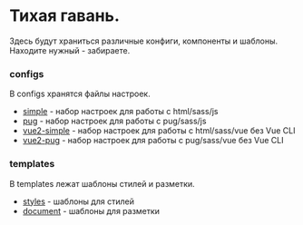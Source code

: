 # Тихая гавань.

Здесь будут храниться различные конфиги, компоненты и шаблоны. Находите нужный - забираете.

### configs
В configs хранятся файлы настроек.
* [simple](./configs/simple/) - набор настроек для работы с html/sass/js
* [pug](./configs/pug/) - набор настроек для работы с pug/sass/js
* [vue2-simple](./configs/vue2-simple/) - набор настроек для работы с html/sass/vue без Vue CLI
* [vue2-pug](./configs/vue2-pug/) - набор настроек для работы с pug/sass/vue без Vue CLI

### templates
В templates лежат шаблоны стилей и разметки.
* [styles](./styles/) - шаблоны для стилей
* [document](./document/) - шаблоны для разметки
